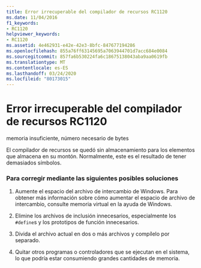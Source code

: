 ```yaml
---
title: Error irrecuperable del compilador de recursos RC1120
ms.date: 11/04/2016
f1_keywords:
- RC1120
helpviewer_keywords:
- RC1120
ms.assetid: 4e462931-e42e-42e3-8bfc-847677194286
ms.openlocfilehash: 855a76ff63145695a7063944701d7acc684e0084
ms.sourcegitcommit: 857fa6b530224fa6c18675138043aba9aa0619fb
ms.translationtype: MT
ms.contentlocale: es-ES
ms.lasthandoff: 03/24/2020
ms.locfileid: "80173015"
---
```

# <a name="resource-compiler-fatal-error-rc1120"></a>Error irrecuperable del compilador de recursos RC1120

memoria insuficiente, número necesario de bytes

El compilador de recursos se quedó sin almacenamiento para los elementos que almacena en su montón. Normalmente, este es el resultado de tener demasiados símbolos.

### <a name="to-fix-by-using-the-following-possible-solutions"></a>Para corregir mediante las siguientes posibles soluciones

1. Aumente el espacio del archivo de intercambio de Windows. Para obtener más información sobre cómo aumentar el espacio de archivo de intercambio, consulte memoria virtual en la ayuda de Windows.

1. Elimine los archivos de inclusión innecesarios, especialmente los `#define`s y los prototipos de función innecesarios.

1. Divida el archivo actual en dos o más archivos y compílelo por separado.

1. Quitar otros programas o controladores que se ejecutan en el sistema, lo que podría estar consumiendo grandes cantidades de memoria.

